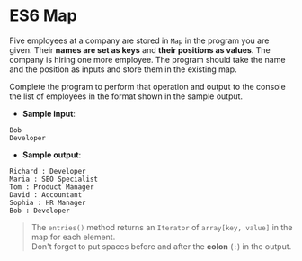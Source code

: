 # ES6 Map

Five employees at a company are stored in `Map` in the program you are given. Their **names are set as keys** and **their positions as values**. The company is hiring one more employee. The program should take the name and the position as inputs and store them in the existing map.

Complete the program to perform that operation and output to the console the list of employees in the format shown in the sample output.

- **Sample input**:  
```
Bob
Developer
```

- **Sample output**:  
```
Richard : Developer
Maria : SEO Specialist
Tom : Product Manager
David : Accountant
Sophia : HR Manager
Bob : Developer
```

>The `entries()` method returns an `Iterator` of `array[key, value]` in the map for each element.  
Don't forget to put spaces before and after the **colon** (`:`) in the output.